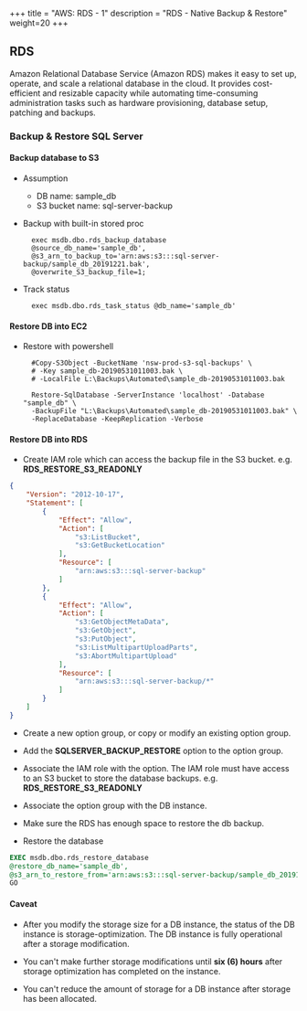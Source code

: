 +++
title = "AWS: RDS - 1"
description = "RDS - Native Backup & Restore"
weight=20
+++


## RDS

Amazon Relational Database Service (Amazon RDS) makes it easy to set up, operate, and scale a relational database in the cloud. It provides cost-efficient and resizable capacity while automating time-consuming administration tasks such as hardware provisioning, database setup, patching and backups.

### Backup & Restore SQL Server

#### Backup database to S3

* Assumption
  * DB name: sample_db
  * S3 bucket name: sql-server-backup

* Backup with built-in stored proc

        exec msdb.dbo.rds_backup_database 
        @source_db_name='sample_db', 
        @s3_arn_to_backup_to='arn:aws:s3:::sql-server-backup/sample_db_20191221.bak', 
        @overwrite_S3_backup_file=1;


* Track status

        exec msdb.dbo.rds_task_status @db_name='sample_db'


#### Restore DB into EC2 

* Restore with powershell

        #Copy-S3Object -BucketName 'nsw-prod-s3-sql-backups' \ 
        # -Key sample_db-20190531011003.bak \
        # -LocalFile L:\Backups\Automated\sample_db-20190531011003.bak

        Restore-SqlDatabase -ServerInstance 'localhost' -Database "sample_db" \
        -BackupFile "L:\Backups\Automated\sample_db-20190531011003.bak" \
        -ReplaceDatabase -KeepReplication -Verbose

#### Restore DB into RDS

* Create IAM role which can access the backup file in the S3 bucket. e.g. **RDS_RESTORE_S3_READONLY**

```json
{
    "Version": "2012-10-17",
    "Statement": [
        {
            "Effect": "Allow",
            "Action": [
                "s3:ListBucket",
                "s3:GetBucketLocation"
            ],
            "Resource": [
                "arn:aws:s3:::sql-server-backup"
            ]
        },
        {
            "Effect": "Allow",
            "Action": [
                "s3:GetObjectMetaData",
                "s3:GetObject",
                "s3:PutObject",
                "s3:ListMultipartUploadParts",
                "s3:AbortMultipartUpload"
            ],
            "Resource": [
                "arn:aws:s3:::sql-server-backup/*"
            ]
        }
    ]
}
```
  

* Create a new option group, or copy or modify an existing option group.

* Add the **SQLSERVER_BACKUP_RESTORE** option to the option group.

* Associate the IAM role with the option. The IAM role must have access to an S3 bucket to store the database backups. e.g. **RDS_RESTORE_S3_READONLY**

* Associate the option group with the DB instance.

* Make sure the RDS has enough space to restore the db backup.

* Restore the database

```sql
EXEC msdb.dbo.rds_restore_database 
@restore_db_name='sample_db',
@s3_arn_to_restore_from='arn:aws:s3:::sql-server-backup/sample_db_20191221.bak'
GO
```

#### Caveat 

* After you modify the storage size for a DB instance, the status of the DB instance is storage-optimization. The DB instance is fully operational after a storage modification.

* You can't make further storage modifications until **six (6) hours** after storage optimization has completed on the instance.

* You can't reduce the amount of storage for a DB instance after storage has been allocated.







